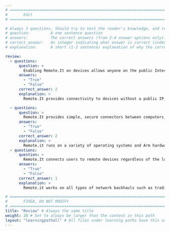 ```yaml
---
# ================================================================================
#       Edit
# ================================================================================

# Always 3 questions. Should try to test the reader's knowledge, and reinforce the key points you want them to remember.
# question:         A one sentence question
# answers:          The correct answers (from 2-4 answer options only). Should be surrounded by quotes.
# correct_answer:   An integer indicating what answer is correct (index starts from 0)
# explanation:      A short (1-3 sentence) explanation of why the correct answer is correct. Can add aditional context if desired

review:
  - questions:
      question: >
        Enabling Remote.It on devices allows anyone on the public Internet to access the device.
      answers:
        - "True"
        - "False"
      correct_answer: 2
      explanation: >
        Remote.It provides connectivity to devices without a public IP address or open ports or port forwarding. Remote.It connections are private between the target and the connecting client.

  - questions:
      question: >
        Remote.It provides simple, secure connectors between computers, as long as both computers run the same operating system.
      answers:
        - "True"
        - "False"
      correct_answer: 2
      explanation: >
        Remote.it runs on a variety of operating systems and Arm hardware. Any operating systems supported by Remote.It can be used and the initiator and target devices do not need to have the same operating system.
  - questions:
      question: >
        Remote.It connects users to remote devices regardless of the location or network configuration.
      answers:
        - "True"
        - "False"
      correct_answer: 1
      explanation: >
        Remote.it works on all types of network backhauls such as traditional cable/DSL, cellular and satellite connections because Remote.It doesn't need a unique public IP address which are often not available on cellular or satellite networks which use CGNAT.

# ================================================================================
#       FIXED, DO NOT MODIFY
# ================================================================================
title: "Review" # Always the same title
weight: 20 # Set to always be larger than the content in this path
layout: "learningpathall" # All files under learning paths have this same wrapper
---
```

